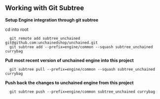 ## Working with Git Subtree

**Setup Engine integration through git subtree**

cd into root

````
  git remote add subtree_unchained git@github.com:unchainedshop/unchained.git
  git subtree add --prefix=engine/common --squash subtree_unchained currybag
````

**Pull most recent version of unchained engine into this project**

````
  git subtree pull --prefix=engine/common --squash subtree_unchained currybag
````

**Push back the changes to unchained engine from this project**

````
  git subtree push --prefix=engine/common subtree_unchained currybag
````

